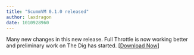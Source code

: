 ```yaml
---
title: "ScummVM 0.1.0 released"
author: laxdragon
date: 1010928960
---
```


Many new changes in this new release. Full Throttle is now working better and preliminary work on The Dig has started. \[[Download Now](/downloads/)\]
